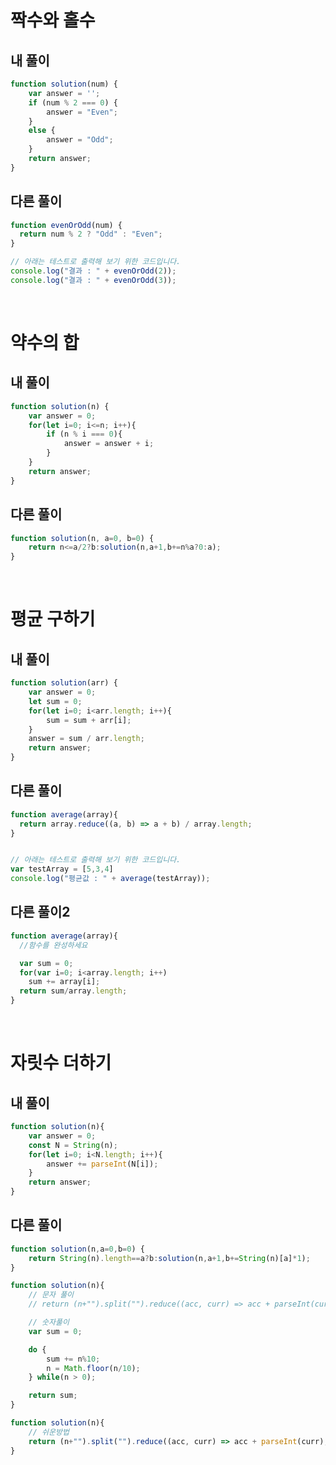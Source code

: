 # 짝수와 홀수

## 내 풀이

```javascript
function solution(num) {
    var answer = '';
    if (num % 2 === 0) {
        answer = "Even";
    }
    else {
        answer = "Odd";
    }
    return answer;
}
``` 

## 다른 풀이

```javascript
function evenOrOdd(num) {
  return num % 2 ? "Odd" : "Even";
}

// 아래는 테스트로 출력해 보기 위한 코드입니다.
console.log("결과 : " + evenOrOdd(2));
console.log("결과 : " + evenOrOdd(3));
```
<br>

# 약수의 합 

## 내 풀이

```javascript
function solution(n) {
    var answer = 0;
    for(let i=0; i<=n; i++){
        if (n % i === 0){
            answer = answer + i;
        }
    }
    return answer;
}
``` 

## 다른 풀이

```javascript
function solution(n, a=0, b=0) {
    return n<=a/2?b:solution(n,a+1,b+=n%a?0:a);
}
``` 
<br>

# 평균 구하기

## 내 풀이

```javascript
function solution(arr) {
    var answer = 0;
    let sum = 0;
    for(let i=0; i<arr.length; i++){
        sum = sum + arr[i]; 
    }
    answer = sum / arr.length;
    return answer;
}
``` 

## 다른 풀이

```javascript
function average(array){
  return array.reduce((a, b) => a + b) / array.length;
}


// 아래는 테스트로 출력해 보기 위한 코드입니다.
var testArray = [5,3,4] 
console.log("평균값 : " + average(testArray));
``` 

## 다른 풀이2

```javascript
function average(array){
  //함수를 완성하세요

  var sum = 0;
  for(var i=0; i<array.length; i++)
    sum += array[i];
  return sum/array.length;
}
```
<br>

# 자릿수 더하기

## 내 풀이

```javascript
function solution(n){
    var answer = 0;
    const N = String(n);
    for(let i=0; i<N.length; i++){
        answer += parseInt(N[i]);
    }
    return answer;
}
``` 

## 다른 풀이

```javascript
function solution(n,a=0,b=0) {
    return String(n).length==a?b:solution(n,a+1,b+=String(n)[a]*1);
}
``` 

```javascript
function solution(n){
    // 문자 풀이
    // return (n+"").split("").reduce((acc, curr) => acc + parseInt(curr), 0)

    // 숫자풀이
    var sum = 0;

    do {
        sum += n%10;
        n = Math.floor(n/10);
    } while(n > 0);

    return sum;
}
``` 

```javascript
function solution(n){
    // 쉬운방법
    return (n+"").split("").reduce((acc, curr) => acc + parseInt(curr), 0)
}
```